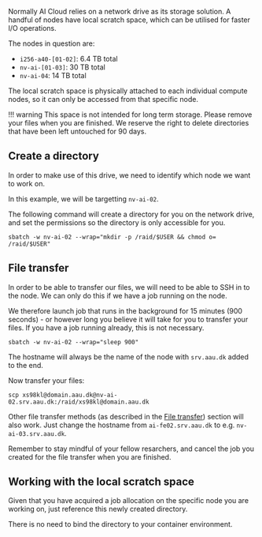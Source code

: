 Normally AI Cloud relies on a network drive as its storage solution.
A handful of nodes have local scratch space, which can be utilised for faster I/O operations.

The nodes in question are:

* `i256-a40-[01-02]`: 6.4 TB total
* `nv-ai-[01-03]`:  30 TB total
* `nv-ai-04`:  14 TB total

The local scratch space is physically attached to each individual compute nodes, so it can only be accessed from that specific node.

!!! warning
    This space is not intended for long term storage. Please remove your files when you are finished. We reserve the right to delete directories that have been left untouched for 90 days.

## Create a directory

In order to make use of this drive, we need to identify which node we want to work on.

In this example, we will be targetting `nv-ai-02`.

The following command will create a directory for you on the network drive, and set the permissions so the directory is only accessible for you.

```
sbatch -w nv-ai-02 --wrap="mkdir -p /raid/$USER && chmod o= /raid/$USER"
```

## File transfer

In order to be able to transfer our files, we will need to be able to SSH in to the node. We can only do this if we have a job running on the node.

We therefore launch job that runs in the background for 15 minutes (900 seconds) - or however long you believe it will take for you to transfer your files. If you have a job running already, this is not necessary.

```
sbatch -w nv-ai-02 --wrap="sleep 900"
```

The hostname will always be the name of the node with `srv.aau.dk` added to the end.

Now transfer your files:
```
scp xs98kl@domain.aau.dk@nv-ai-02.srv.aau.dk:/raid/xs98kl@domain.aau.dk
```

Other file transfer methods (as described in the [File transfer](../getting-started/file-transfer.md)) section will also work. Just change the hostname from `ai-fe02.srv.aau.dk` to e.g. `nv-ai-03.srv.aau.dk`.

Remember to stay mindful of your fellow resarchers, and cancel the job you created for the file transfer when you are finished.

## Working with the local scratch space

Given that you have acquired a job allocation on the specific node you are working on, just reference this newly created directory.

There is no need to bind the directory to your container environment.
